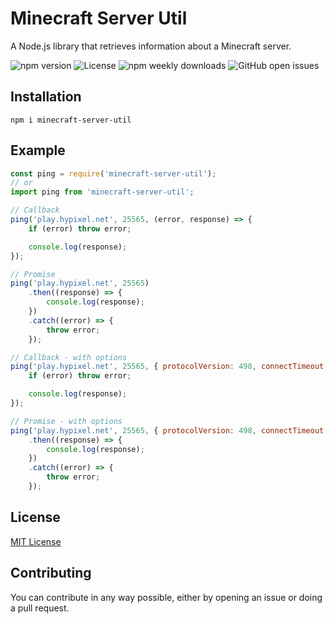 # Minecraft Server Util
A Node.js library that retrieves information about a Minecraft server.

![npm version](https://img.shields.io/npm/v/minecraft-server-util?label=version)
![License](https://img.shields.io/npm/l/minecraft-server-util)
![npm weekly downloads](https://img.shields.io/npm/dw/minecraft-server-util)
![GitHub open issues](https://img.shields.io/github/issues-raw/PassTheMayo/Minecraft-Ping)

## Installation
`npm i minecraft-server-util`

## Example
```js
const ping = require('minecraft-server-util');
// or
import ping from 'minecraft-server-util';

// Callback
ping('play.hypixel.net', 25565, (error, response) => {
    if (error) throw error;

    console.log(response);
});

// Promise
ping('play.hypixel.net', 25565)
    .then((response) => {
        console.log(response);
    })
    .catch((error) => {
        throw error;
    });

// Callback - with options
ping('play.hypixel.net', 25565, { protocolVersion: 498, connectTimeout: 1000 * 10 }, (error, response) => {
    if (error) throw error;

    console.log(response);
});

// Promise - with options
ping('play.hypixel.net', 25565, { protocolVersion: 498, connectTimeout: 1000 * 10 })
    .then((response) => {
        console.log(response);
    })
    .catch((error) => {
        throw error;
    });
```

## License
[MIT License](https://github.com/PassTheMayo/Minecraft-Ping/blob/master/LICENSE)

## Contributing
You can contribute in any way possible, either by opening an issue or doing a pull request.